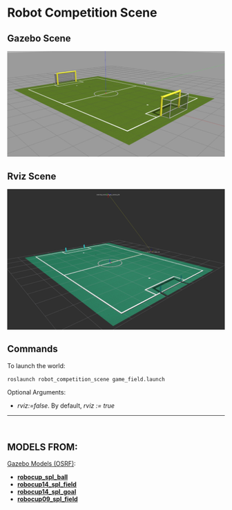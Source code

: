 # Robot Competition Scene

## Gazebo Scene

![](./doc/img/game_field.png)

## Rviz Scene

![](./doc/img/game_field_rviz.png)

## Commands
To launch the world:
~~~
roslaunch robot_competition_scene game_field.launch
~~~
Optional Arguments:
* *rviz:=false*. By default, *rviz := true*

---
<br/>

## MODELS FROM:

[Gazebo Models (OSRF)](https://github.com/osrf/gazebo_models):

* [**robocup_spl_ball**](https://github.com/osrf/gazebo_models/tree/master/robocup_spl_ball)
* [**robocup14_spl_field**](https://github.com/osrf/gazebo_models/tree/master/robocup14_spl_field)
* [**robocup14_spl_goal**](https://github.com/osrf/gazebo_models/tree/master/robocup14_spl_goal)
* [**robocup09_spl_field**](https://github.com/osrf/gazebo_models/tree/master/robocup09_spl_field)
